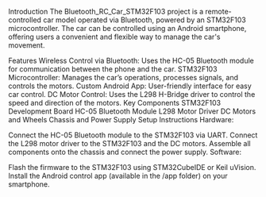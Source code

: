 Introduction
The Bluetooth_RC_Car_STM32F103 project is a remote-controlled car model operated via Bluetooth, powered by an STM32F103 microcontroller. The car can be controlled using an Android smartphone, offering users a convenient and flexible way to manage the car's movement.

Features
Wireless Control via Bluetooth: Uses the HC-05 Bluetooth module for communication between the phone and the car.
STM32F103 Microcontroller: Manages the car’s operations, processes signals, and controls the motors.
Custom Android App: User-friendly interface for easy car control.
DC Motor Control: Uses the L298 H-Bridge driver to control the speed and direction of the motors.
Key Components
STM32F103 Development Board
HC-05 Bluetooth Module
L298 Motor Driver
DC Motors and Wheels
Chassis and Power Supply
Setup Instructions
Hardware:

Connect the HC-05 Bluetooth module to the STM32F103 via UART.
Connect the L298 motor driver to the STM32F103 and the DC motors.
Assemble all components onto the chassis and connect the power supply.
Software:

Flash the firmware to the STM32F103 using STM32CubeIDE or Keil uVision.
Install the Android control app (available in the /app folder) on your smartphone.
